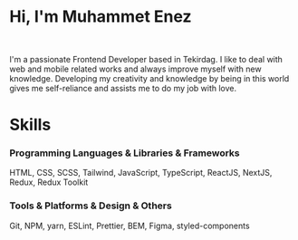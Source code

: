<h1 align="left">Hi, I'm Muhammet Enez</h1>
<br/>
<p align="left">I'm a passionate Frontend Developer based in Tekirdag. I like to deal with web and mobile related works and always improve myself with new knowledge. Developing my creativity and knowledge by being in this world gives me self-reliance and assists me to do my job with love.</p>
<h1>Skills</h1>
<h3>Programming Languages & Libraries & Frameworks</h3>
<p>HTML, CSS, SCSS, Tailwind, JavaScript, TypeScript, ReactJS, NextJS, Redux, Redux Toolkit</p>
<h3>Tools & Platforms & Design & Others</h3>
<p>Git, NPM, yarn, ESLint, Prettier, BEM, Figma, styled-components</p>





